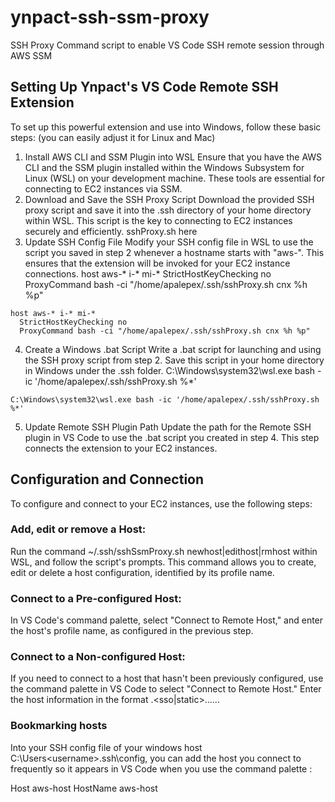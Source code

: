 # ynpact-ssh-ssm-proxy
SSH Proxy Command script to enable VS Code SSH remote session through AWS SSM

## Setting Up Ynpact's VS Code Remote SSH Extension
To set up this powerful extension and use into Windows, follow these basic steps:
(you can easily adjust it for Linux and Mac)
1) Install AWS CLI and SSM Plugin into WSL
Ensure that you have the AWS CLI and the SSM plugin installed within the Windows Subsystem for Linux (WSL) on your development machine. These tools are essential for connecting to EC2 instances via SSM.
2) Download and Save the SSH Proxy Script
Download the provided SSH proxy script and save it into the .ssh directory of your home directory within WSL. This script is the key to connecting to EC2 instances securely and efficiently.
sshProxy.sh here
3) Update SSH Config File
Modify your SSH config file in WSL to use the script you saved in step 2 whenever a hostname starts with "aws-". This ensures that the extension will be invoked for your EC2 instance connections.
host aws-* i-* mi-*
  StrictHostKeyChecking no
  ProxyCommand bash -ci "/home/apalepex/.ssh/sshProxy.sh cnx %h %p"

```
host aws-* i-* mi-*
  StrictHostKeyChecking no
  ProxyCommand bash -ci "/home/apalepex/.ssh/sshProxy.sh cnx %h %p"
```

4) Create a Windows .bat Script
Write a .bat script for launching and using the SSH proxy script from step 2. Save this script in your home directory in Windows under the .ssh folder.
C:\Windows\system32\wsl.exe bash -ic '/home/apalepex/.ssh/sshProxy.sh %*'

```
C:\Windows\system32\wsl.exe bash -ic '/home/apalepex/.ssh/sshProxy.sh %*'
```

5) Update Remote SSH Plugin Path
Update the path for the Remote SSH plugin in VS Code to use the .bat script you created in step 4. This step connects the extension to your EC2 instances.


## Configuration and Connection
To configure and connect to your EC2 instances, use the following steps:
### Add, edit or remove a Host:
Run the command ~/.ssh/sshSsmProxy.sh newhost|edithost|rmhost <profileName> within WSL, and follow the script's prompts. This command allows you to create, edit or delete a host configuration, identified by its profile name.
### Connect to a Pre-configured Host:
In VS Code's command palette, select "Connect to Remote Host," and enter the host's profile name, as configured in the previous step.
### Connect to a Non-configured Host:
If you need to connect to a host that hasn't been previously configured, use the command palette in VS Code to select "Connect to Remote Host." Enter the host information in the format <hostname>.<sso|static>.<profile>.<forward-cred-y-n>.<region>.<ssh-user>.<ssh-key-file>.
### Bookmarking hosts
Into your SSH config file of your windows host C:\Users\<username>\.ssh\config, you can add the host you connect to frequently so it appears in VS Code when you use the command palette : 

Host aws-host
    HostName aws-host





